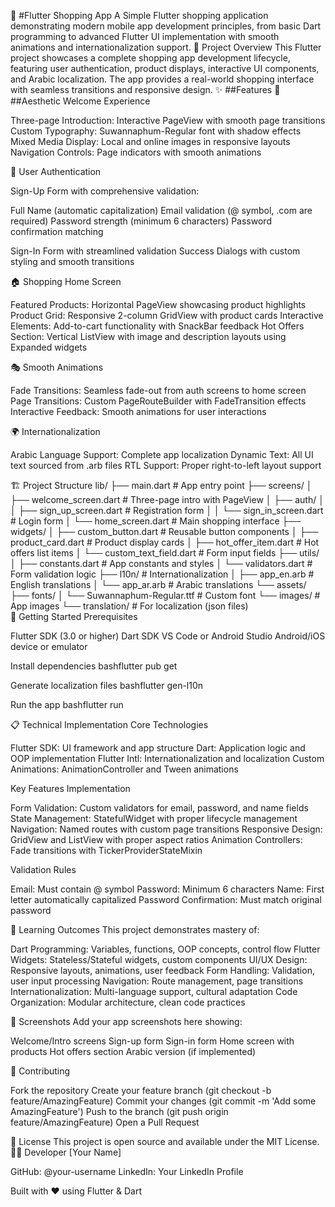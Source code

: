 🛒 #Flutter Shopping App
A Simple Flutter shopping application demonstrating modern mobile app development principles, from basic Dart programming to advanced Flutter UI implementation with smooth animations and internationalization support.
📱 Project Overview
This Flutter project showcases a complete shopping app development lifecycle, featuring user authentication, product displays, interactive UI components, and Arabic localization. The app provides a real-world shopping interface with seamless transitions and responsive design.
✨ ##Features
🎨 ##Aesthetic Welcome Experience

Three-page Introduction: Interactive PageView with smooth page transitions
Custom Typography: Suwannaphum-Regular font with shadow effects
Mixed Media Display: Local and online images in responsive layouts
Navigation Controls: Page indicators with smooth animations

🔐 User Authentication

Sign-Up Form with comprehensive validation:

Full Name (automatic capitalization)
Email validation (@ symbol, .com are required)
Password strength (minimum 6 characters)
Password confirmation matching


Sign-In Form with streamlined validation
Success Dialogs with custom styling and smooth transitions

🏠 Shopping Home Screen

Featured Products: Horizontal PageView showcasing product highlights
Product Grid: Responsive 2-column GridView with product cards
Interactive Elements: Add-to-cart functionality with SnackBar feedback
Hot Offers Section: Vertical ListView with image and description layouts using Expanded widgets

🎭 Smooth Animations

Fade Transitions: Seamless fade-out from auth screens to home screen
Page Transitions: Custom PageRouteBuilder with FadeTransition effects
Interactive Feedback: Smooth animations for user interactions

🌍 Internationalization

Arabic Language Support: Complete app localization
Dynamic Text: All UI text sourced from .arb files
RTL Support: Proper right-to-left layout support

🏗️ Project Structure
lib/
├── main.dart                        # App entry point
├── screens/
│   ├── welcome_screen.dart          # Three-page intro with PageView
│   ├── auth/
│   │   ├── sign_up_screen.dart      # Registration form
│   │   └── sign_in_screen.dart      # Login form
│   └── home_screen.dart             # Main shopping interface
├── widgets/
│   ├── custom_button.dart           # Reusable button components
│   ├── product_card.dart            # Product display cards
│   ├── hot_offer_item.dart          # Hot offers list items
│   └── custom_text_field.dart       # Form input fields
├── utils/
│   ├── constants.dart               # App constants and styles
│   └── validators.dart              # Form validation logic
├── l10n/                            # Internationalization
│   ├── app_en.arb                   # English translations
│   └── app_ar.arb                   # Arabic translations
└── assets/
    ├── fonts/
    │   └── Suwannaphum-Regular.ttf  # Custom font
    └── images/       # App images
    └── translation/  # For localization (json files)  
🚀 Getting Started
Prerequisites

Flutter SDK (3.0 or higher)
Dart SDK
VS Code or Android Studio
Android/iOS device or emulator

Install dependencies
bashflutter pub get

Generate localization files
bashflutter gen-l10n

Run the app
bashflutter run

📋 Technical Implementation
Core Technologies

Flutter SDK: UI framework and app structure
Dart: Application logic and OOP implementation
Flutter Intl: Internationalization and localization
Custom Animations: AnimationController and Tween animations

Key Features Implementation

Form Validation: Custom validators for email, password, and name fields
State Management: StatefulWidget with proper lifecycle management
Navigation: Named routes with custom page transitions
Responsive Design: GridView and ListView with proper aspect ratios
Animation Controllers: Fade transitions with TickerProviderStateMixin

Validation Rules

Email: Must contain @ symbol
Password: Minimum 6 characters
Name: First letter automatically capitalized
Password Confirmation: Must match original password

🎯 Learning Outcomes
This project demonstrates mastery of:

Dart Programming: Variables, functions, OOP concepts, control flow
Flutter Widgets: Stateless/Stateful widgets, custom components
UI/UX Design: Responsive layouts, animations, user feedback
Form Handling: Validation, user input processing
Navigation: Route management, page transitions
Internationalization: Multi-language support, cultural adaptation
Code Organization: Modular architecture, clean code practices

📸 Screenshots
Add your app screenshots here showing:

Welcome/Intro screens
Sign-up form
Sign-in form
Home screen with products
Hot offers section
Arabic version (if implemented)

🤝 Contributing

Fork the repository
Create your feature branch (git checkout -b feature/AmazingFeature)
Commit your changes (git commit -m 'Add some AmazingFeature')
Push to the branch (git push origin feature/AmazingFeature)
Open a Pull Request

📄 License
This project is open source and available under the MIT License.
👨‍💻 Developer
[Your Name]

GitHub: @your-username
LinkedIn: Your LinkedIn Profile


Built with ❤️ using Flutter & Dart

